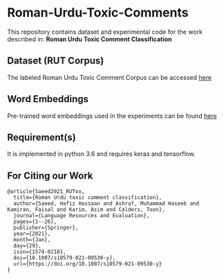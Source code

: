 # Roman-Urdu-Toxic-Comments
This repository contains dataset and experimental code for the work described in: **Roman Urdu Toxic Comment Classification**

## Dataset (RUT Corpus)
The labeled Roman Urdu Toxic Comment Corpus can be accessed [here](https://github.com/hafizhassaan/Roman-Urdu-Toxic-Comments/tree/master/Dataset%20(Corpus))

## Word Embeddings
Pre-trained word embeddings used in the experiments can be found [here](https://drive.google.com/open?id=1qmuyLF7s9X4vH645PxxmdGQmpZix1zkn)

## Requirement(s)
It is implemented in python 3.6 and requires keras and tensorflow.

## For Citing our Work
```
@article{Saeed2021_RUTox,
  title={Roman Urdu toxic comment classification},
  author={Saeed, Hafiz Hassaan and Ashraf, Muhammad Haseeb and Kamiran, Faisal and Karim, Asim and Calders, Toon},
  journal={Language Resources and Evaluation},
  pages={1--26},
  publisher={Springer},
  year={2021},
  month={Jan},
  day={29},
  issn={1574-0218},
  doi={10.1007/s10579-021-09530-y},
  url={https://doi.org/10.1007/s10579-021-09530-y}
}
```